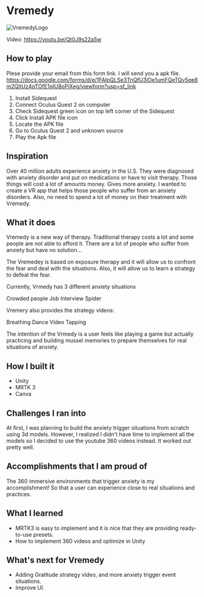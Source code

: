 # Vremedy


![VremedyLogo](https://user-images.githubusercontent.com/31402838/178075450-be31eadc-a386-4b67-9c48-595e94b624f5.png)


Video: https://youtu.be/Qt0J9s22a5w

## How to play
Plese provide your email from this form link. I will send you a apk file.
https://docs.google.com/forms/d/e/1FAIpQLSe3TnQfU3lOe1umFQeTQv5qe8m2QjtUz4qTOfE1qIU8oPiXeg/viewform?usp=sf_link
1. Install Sidequest
2. Connect Oculus Quest 2 on computer
3. Check Sidequest green icon on top left corner of the Sidequest
4. Click Install APK file icon
5. Locate the APK file 
6. Go to Oculus Quest 2 and unknown source
7. Play the Apk file


## Inspiration
Over 40 million adults experience anxiety in the U.S.
They were diagnosed with anxiety disorder and put on medications or have to visit therapy. Those things will cost a lot of amounts money. Gives more anxiety. 
I wanted to create a VR app that helps those people who suffer from an anxiety disorders. Also, no need to spend a lot of money on their treatment with Vremedy.

## What it does
Vremedy is a new way of therapy. Traditional therapy costs a lot and some people are not able to afford it. There are a lot of people who suffer from anxiety but have no solution…

The Vremedey is based on exposure therapy and it will allow us to confront the fear and deal with the situations. Also, it will allow us to learn a strategy to defeat the fear.

Currently, Vrmedy has 3 different anxiety situations

Crowded people
Job Interview
Spider

Vremery also provides the strategy videos:

Breathing
Dance Video
Tapping

The intention of the Vrmedy is a user feels like playing a game but actually practicing and building mussel memories to prepare themselves for real situations of anxiety.

## How I built it
- Unity
- MRTK 3
- Canva

## Challenges I ran into
At first, I was planning to build the anxiety trigger situations from scratch using 3d models. However, I realized I didn't have time to implement all the models so I decided to use the youtube 360 videos instead. It worked out pretty well.

## Accomplishments that I am proud of
The 360 immersive environments that trigger anxiety is my accomplishment! So that a user can experience close to real situations and practices. 


## What I learned
- MRTK3 is easy to implement and it is nice that they are providing ready-to-use presets.
- How to implement 360 videos and optimize in Unity 


## What's next for Vremedy
- Adding Gratitude strategy video, and more anxiety trigger event situations.
- Improve UI.
